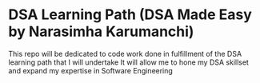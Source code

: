 # DSA Learning Path (DSA Made Easy by Narasimha Karumanchi)
This repo will be dedicated to code work done in fulfillment of the DSA learning path that I will undertake
It will allow me to hone my DSA skillset and expand my expertise in Software Engineering
